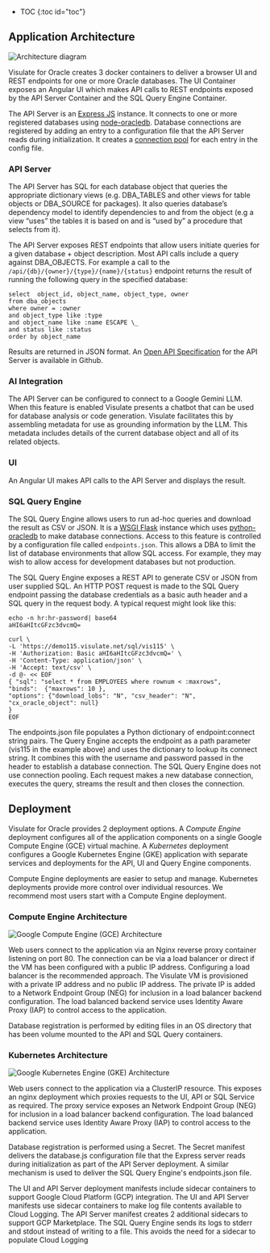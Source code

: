 * TOC
{:toc id="toc"}

## Application Architecture

![Architecture diagram](/images/database-connections.png)

Visulate for Oracle creates 3 docker containers to deliver a browser UI and REST endpoints for one or more Oracle databases. The UI Container exposes an Angular UI which makes API calls to REST endpoints exposed by the API Server Container and the SQL Query Engine Container.

The API Server is an [Express JS](https://expressjs.com/) instance.  It connects to one or more registered databases using [node-oracledb](https://oracle.github.io/node-oracledb/doc/api.html#intro). Database connections are registered by adding an entry to a configuration file that the API Server reads during initialization. It creates a [connection pool](https://oracle.github.io/node-oracledb/doc/api.html#connpooling) for each entry in the config file.

### API Server

The API Server has SQL for each database object that queries the appropriate dictionary views (e.g. DBA_TABLES and other views for table objects or DBA_SOURCE for packages). It also queries database’s dependency model to identify dependencies to and from the object (e.g a view “uses” the tables it is based on and is “used by” a procedure that selects from it).

The API Server exposes REST endpoints that allow users initiate queries for a given database + object description. Most API calls include a query against DBA_OBJECTS.  For example a call to the `/api/{db}/{owner}/{type}/{name}/{status}` endpoint returns the result of running the following query in the specified database:
```
select  object_id, object_name, object_type, owner
from dba_objects
where owner = :owner
and object_type like :type
and object_name like :name ESCAPE \_
and status like :status
order by object_name
```
Results are returned in JSON format. An [Open API Specification](https://github.com/visulate/visulate-for-oracle/blob/master/api-server/openapi.yaml) for the API Server is available in Github.

### AI Integration

The API Server can be configured to connect to a Google Gemini LLM. When this feature is enabled Visulate presents a chatbot that can be used for database analysis or code generation. Visulate facilitates this by assembling metadata for use as grounding information by the LLM. This metadata includes details of the current database object and all of its related objects.

### UI

An Angular UI makes API calls to the API Server and displays the result.

### SQL Query Engine

The SQL Query Engine allows users to run ad-hoc queries and download the result as CSV or JSON. It is a [WSGI Flask](https://flask.palletsprojects.com/) instance which uses [python-oracledb](https://python-oracledb.readthedocs.io/en/latest/) to make database connections. Access to this feature is controlled by a configuration file called `endpoints.json`. This allows a DBA to limit the list of database environments that allow SQL access. For example, they may wish to allow access for development databases but not production.

The SQL Query Engine exposes a REST API to generate CSV or JSON from user supplied SQL. An HTTP POST request is made to the SQL Query endpoint passing the database credentials as a basic auth header and a SQL query in the request body. A typical request might look like this:

```
echo -n hr:hr-password| base64
aHI6aHItcGFzc3dvcmQ=

curl \
-L 'https://demo115.visulate.net/sql/vis115' \
-H 'Authorization: Basic aHI6aHItcGFzc3dvcmQ=' \
-H 'Content-Type: application/json' \
-H 'Accept: text/csv' \
-d @- << EOF
{ "sql": "select * from EMPLOYEES where rownum < :maxrows",
"binds":  {"maxrows": 10 },
"options": {"download_lobs": "N", "csv_header": "N", "cx_oracle_object": null}
}
EOF
```

The endpoints.json file populates a Python dictionary of endpoint:connect string pairs. The Query Engine accepts the endpoint as a path parameter (vis115 in the example above) and uses the dictionary to lookup its connect string. It combines this with the username and password passed in the header to establish a database connection. The SQL Query Engine does not use connection pooling. Each request makes a new database connection, executes the query, streams the result and then closes the connection.

## Deployment

Visulate for Oracle provides 2 deployment options. A *Compute Engine* deployment configures all of the application components on a single Google Compute Engine (GCE) virtual machine. A *Kubernetes* deployment configures a Google Kubernetes Engine (GKE) application with separate services and deployments for the API, UI and Query Engine components.

Compute Engine deployments are easier to setup and manage. Kubernetes deployments provide more control over individual resources. We recommend most users start with a Compute Engine deployment.

### Compute Engine Architecture

![Google Compute Engine (GCE) Architecture](/images/gce.png)

Web users connect to the application via an Nginx reverse proxy container listening on port 80. The connection can be via a load balancer or direct if the VM has been configured with a public IP address. Configuring a load balancer is the recommended approach. The Visulate VM is provisioned with a private IP address and no public IP address. The private IP is added to a Network Endpoint Group (NEG) for inclusion in a load balancer backend configuration. The load balanced backend service uses Identity Aware Proxy (IAP) to control access to the application.

Database registration is performed by editing files in an OS directory that has been volume mounted to the API and SQL Query containers.

### Kubernetes Architecture

![Google Kubernetes Engine (GKE) Architecture](/images/k8s.png)

Web users connect to the application via a ClusterIP resource. This exposes an nginx deployment which proxies requests to the UI, API or SQL Service as required. The proxy service exposes an Network Endpoint Group (NEG) for inclusion in a load balancer backend configuration. The load balanced backend service uses Identity Aware Proxy (IAP) to control access to the application.

Database registration is performed using a Secret.  The Secret manifest delivers the database.js configuration file that the Express server reads during initialization as part of the API Server deployment. A similar mechanism is used to deliver the SQL Query Engine's endpoints.json file.

The UI and API Server deployment manifests include sidecar containers to support Google Cloud Platform (GCP) integration. The UI and API Server manifests use sidecar containers to make log file contents available to Cloud Logging. The API Server manifest creates 2 additional sidecars to support GCP Marketplace. The SQL Query Engine sends its logs to stderr and stdout instead of writing to a file. This avoids the need for a sidecar to populate Cloud Logging